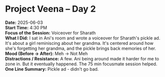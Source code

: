 # Project Veena – Day 2

**Date:** 2025-06-03  
**Start Time:** 4:30 PM  
**Focus of the Session:** Voiceover for Sharath  
**What I Did:** I sat in Ani's room and wrote a voiceover for Sharath's pickle ad. It's about a girl reminiscing about her grandma. It's centered around how she's forgetting her grandma, and the pickle brings back memories of her.  
**Mood (Before → After):**  Meh -> Not Meh  
**Distractions / Resistance:** A few. Ani being around made it harder for me to zone in. But it eventually happened. The 75 min focusmate session helped.   
**One Line Summary:** Pickle ad - didn't go bad.
